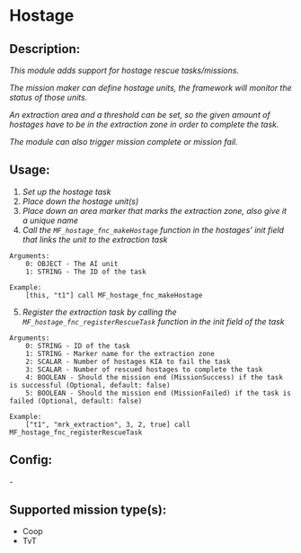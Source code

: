 # Hostage
## Description:
_This module adds support for hostage rescue tasks/missions._

_The mission maker can define hostage units, the framework will monitor the status of those units._

_An extraction area and a threshold can be set, so the given amount of hostages have to be in the extraction zone in order to complete the task._

_The module can also trigger mission complete or mission fail._

## Usage:
1. _Set up the hostage task_
2. _Place down the hostage unit(s)_
3. _Place down an area marker that marks the extraction zone, also give it a unique name_
4. _Call the `MF_hostage_fnc_makeHostage` function in the hostages' init field that links the unit to the extraction task_

```
Arguments:
    0: OBJECT - The AI unit
    1: STRING - The ID of the task

Example:
    [this, "t1"] call MF_hostage_fnc_makeHostage
```

5. _Register the extraction task by calling the `MF_hostage_fnc_registerRescueTask` function in the init field of the task_

```
Arguments:
    0: STRING - ID of the task
    1: STRING - Marker name for the extraction zone
    2: SCALAR - Number of hostages KIA to fail the task
    3: SCALAR - Number of rescued hostages to complete the task
    4: BOOLEAN - Should the mission end (MissionSuccess) if the task is successful (Optional, default: false)
    5: BOOLEAN - Should the mission end (MissionFailed) if the task is failed (Optional, default: false)

Example:
    ["t1", "mrk_extraction", 3, 2, true] call MF_hostage_fnc_registerRescueTask
```

## Config:
\-

## Supported mission type(s):
 - Coop
 - TvT
